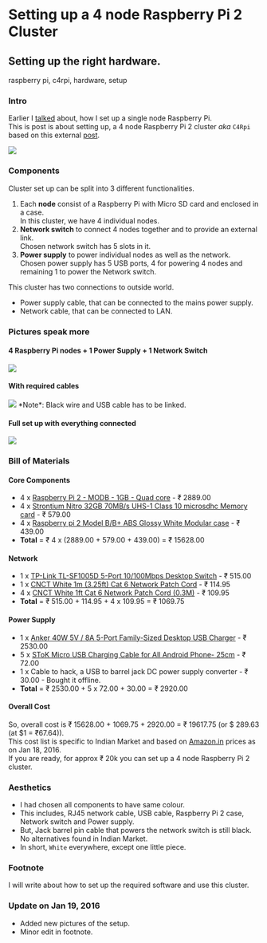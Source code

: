 # Setting up a 4 node Raspberry Pi 2 Cluster
## Setting up the right hardware.
raspberry pi, c4rpi, hardware, setup

### Intro
Earlier I [talked](/2016/01/11/raspberry-pi-2-setup.html) about, how I set up a single node Raspberry Pi.  
This is post is about setting up, a 4 node Raspberry Pi 2 cluster *aka* `C4Rpi` based on this external [post](http://makezine.com/projects/build-a-compact-4-node-raspberry-pi-cluster/).

<img class="ui fluid image"  src="/img/posts/rpi2/pic0.jpg">  

### Components
Cluster set up can be split into 3 different functionalities.

1. Each **node** consist of a Raspberry Pi with Micro SD card and enclosed in a case.  
In this cluster, we have 4 individual nodes.
2. **Network switch** to connect 4 nodes together and to provide an external link.  
Chosen network switch has 5 slots in it.
3. **Power supply** to power individual nodes as well as the network.  
Chosen power supply has 5 USB ports, 4 for powering 4 nodes and remaining 1 to power the Network switch.

This cluster has two connections to outside world.

* Power supply cable, that can be connected to the mains power supply.
* Network cable, that can be connected to LAN.

### Pictures speak more
#### 4 Raspberry Pi nodes + 1 Power Supply + 1 Network Switch
<img class="ui fluid image"  src="/img/posts/rpi2/pic1.jpg">

#### With required cables
<img class="ui fluid image"  src="/img/posts/rpi2/pic2.jpg">  
*Note*: Black wire and USB cable has to be linked.

#### Full set up with everything connected
<img class="ui fluid image"  src="/img/posts/rpi2/pic3.jpg">  

### Bill of Materials

#### Core Components
* 4 x [Raspberry Pi 2 - MODB - 1GB - Quad core](https://www.amazon.in/gp/product/B00T7EE3D0) - ₹ 2889.00
* 4 x [Strontium Nitro 32GB 70MB/s UHS-1 Class 10 microsdhc Memory card](https://www.amazon.in/gp/product/B00VMYK3DM) - ₹ 579.00
* 4 x [Raspberry pi 2 Model B/B+ ABS Glossy White Modular case](https://www.amazon.in/gp/product/B0110J9VOA) - ₹ 439.00
* **Total** = ₹ 4 x (2889.00 + 579.00 + 439.00) = ₹ 15628.00

#### Network
* 1 x [TP-Link TL-SF1005D 5-Port 10/100Mbps Desktop Switch](https://www.amazon.in/gp/product/B000FNFSPY) - ₹ 515.00
* 1 x [CNCT White 1m (3.25ft) Cat 6 Network Patch Cord](http://www.amazon.in/gp/product/B00UTRMNOK) - ₹ 114.95
* 4 x [CNCT White 1ft Cat 6 Network Patch Cord (0.3M)](https://www.amazon.in/gp/product/B00UP4SRHY) - ₹ 109.95
* **Total** = ₹ 515.00 + 114.95 + 4 x 109.95 = ₹ 1069.75

#### Power Supply
* 1 x [Anker 40W 5V / 8A 5-Port Family-Sized Desktop USB Charger](https://www.amazon.in/gp/product/B00JZHEYBK) - ₹ 2530.00
* 5 x [SToK Micro USB Charging Cable for All Android Phone- 25cm](https://www.amazon.in/gp/product/B016I5WHZG) - ₹ 72.00
* 1 x Cable to hack, a USB to barrel jack DC power supply converter - ₹ 30.00 - Bought it offline.
* **Total** = ₹ 2530.00 + 5 x 72.00 + 30.00 = ₹ 2920.00

#### Overall Cost
So, overall cost is ₹ 15628.00 + 1069.75 + 2920.00 = ₹ 19617.75 (or $ 289.63 (at $1 = ₹67.64)).  
This cost list is specific to Indian Market and based on [Amazon.in](http://amazon.in) prices as on Jan 18, 2016.  
If you are ready, for approx ₹ 20k you can set up a 4 node Raspberry Pi 2 cluster.  

###  Aesthetics
* I had chosen all components to have same colour.
* This includes, RJ45 network cable, USB cable, Raspberry Pi 2 case, Network switch and Power supply.
* But, Jack barrel pin cable that powers the network switch is still black. No alternatives found in Indian Market.
* In short, `White` everywhere, except one little piece.

### Footnote
I will write about how to set up the required software and use this cluster.

### Update on Jan 19, 2016
* Added new pictures of the setup.
* Minor edit in footnote.

